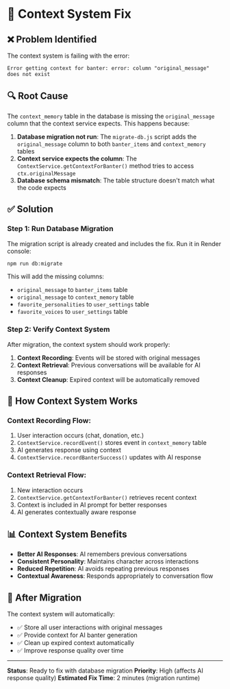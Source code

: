 # 🔧 Context System Fix

## ❌ **Problem Identified**

The context system is failing with the error:
```
Error getting context for banter: error: column "original_message" does not exist
```

## 🔍 **Root Cause**

The `context_memory` table in the database is missing the `original_message` column that the context service expects. This happens because:

1. **Database migration not run**: The `migrate-db.js` script adds the `original_message` column to both `banter_items` and `context_memory` tables
2. **Context service expects the column**: The `ContextService.getContextForBanter()` method tries to access `ctx.originalMessage` 
3. **Database schema mismatch**: The table structure doesn't match what the code expects

## ✅ **Solution**

### **Step 1: Run Database Migration**

The migration script is already created and includes the fix. Run it in Render console:

```bash
npm run db:migrate
```

This will add the missing columns:
- `original_message` to `banter_items` table
- `original_message` to `context_memory` table
- `favorite_personalities` to `user_settings` table
- `favorite_voices` to `user_settings` table

### **Step 2: Verify Context System**

After migration, the context system should work properly:

1. **Context Recording**: Events will be stored with original messages
2. **Context Retrieval**: Previous conversations will be available for AI responses
3. **Context Cleanup**: Expired context will be automatically removed

## 🔧 **How Context System Works**

### **Context Recording Flow:**
1. User interaction occurs (chat, donation, etc.)
2. `ContextService.recordEvent()` stores event in `context_memory` table
3. AI generates response using context
4. `ContextService.recordBanterSuccess()` updates with AI response

### **Context Retrieval Flow:**
1. New interaction occurs
2. `ContextService.getContextForBanter()` retrieves recent context
3. Context is included in AI prompt for better responses
4. AI generates contextually aware response

## 📊 **Context System Benefits**

- **Better AI Responses**: AI remembers previous conversations
- **Consistent Personality**: Maintains character across interactions
- **Reduced Repetition**: AI avoids repeating previous responses
- **Contextual Awareness**: Responds appropriately to conversation flow

## 🚀 **After Migration**

The context system will automatically:
- ✅ Store all user interactions with original messages
- ✅ Provide context for AI banter generation
- ✅ Clean up expired context automatically
- ✅ Improve response quality over time

---

**Status**: Ready to fix with database migration
**Priority**: High (affects AI response quality)
**Estimated Fix Time**: 2 minutes (migration runtime)
